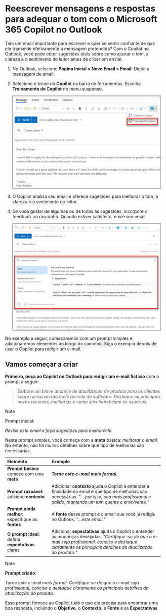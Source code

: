 # Reescrever mensagens e respostas para adequar o tom com o Microsoft 365 Copilot no Outlook

Tem um email importante para escrever e quer se sentir confiante de que ele transmite efetivamente a mensagem pretendida? Com o Copilot no Outlook, você pode obter sugestões úteis sobre como ajustar o tom, a clareza e o sentimento do leitor antes de clicar em enviar.

1. No Outlook, selecione **Página Inicial > Novo Email > Email**. Digite a mensagem de email.

1. Selecione o ícone do **Copilot** na barra de ferramentas. Escolha **Treinamento do Copilot** no menu suspenso.

    ![Captura de tela da opção de menu para Treinamento do Copilot no Novo Outlook.](../media/edit_copilot-email-coaching-outlook.png)

1. O Copilot analisa seu email e oferece sugestões para melhorar o tom, a clareza e o sentimento do leitor.

1. Se você gostar de algumas ou de todas as sugestões, incorpore o feedback ao rascunho. Quando estiver satisfeito, envie seu email.

    ![Captura de tela mostrando as sugestões do Copilot para tom, clareza e sentimento do leitor no novo Outlook.](../media/edit_copilot-rewrite-email-outlook.png)

No exemplo a seguir, começaremos com um prompt simples e adicionaremos elementos ao longo do caminho. Siga o exemplo depois de usar o Copilot para redigir um e-mail.

## Vamos começar a criar

**Primeiro, peça ao Copilot no Outlook para redigir um e-mail fictício** com o prompt a seguir:  

> _Elabore um breve anúncio de atualização de produto para os clientes sobre nossa versão mais recente do software. Destaque os principais novos recursos, melhorias e como eles beneficiam os usuários._  

> [!NOTE]
> Prompt inicial:
>
> _Revise este email e faça sugestões para melhorá-lo._

Neste prompt simples, você começa com a **meta** básica: _melhorar o email_. No entanto, não há muitos detalhes sobre que tipo de melhorias são necessárias.  

| Elemento | Exemplo |
| :------ | :------- |
| **Prompt básico:** comece com uma **meta** | **_Torne este e-mail mais formal._** |
| **Prompt razoável:** adicione **contexto** | Adicionar **contexto** ajuda o Copilot a entender a finalidade do email e que tipo de melhorias são necessárias. _"... por isso, soa mais profissional e polido, mantendo um tom quente e envolvente."_ |
| **Prompt ainda melhor:** especifique as **fontes** | A **fonte** desse prompt é o email que você já redigiu no Outlook. _"...este email."_ |
| **O prompt ideal:** defina **expectativas** claras | Adicionar **expectativas** ajuda o Copilot a entender as mudanças desejadas. _"Certifique-se de que o e-mail seja profissional, conciso e destaque claramente os principais detalhes da atualização do produto."_ |

> [!NOTE]  
> **Prompt criado**:  
>
> _Torne este e-mail mais formal. Certifique-se de que o e-mail seja profissional, conciso e destaque claramente os principais detalhes da atualização do produto._  

Esse prompt fornece ao Copilot tudo o que ele precisa para encontrar uma boa resposta, incluindo o **Objetivo**, o **Contexto**, a **Fonte** e as **Expectativas**.

